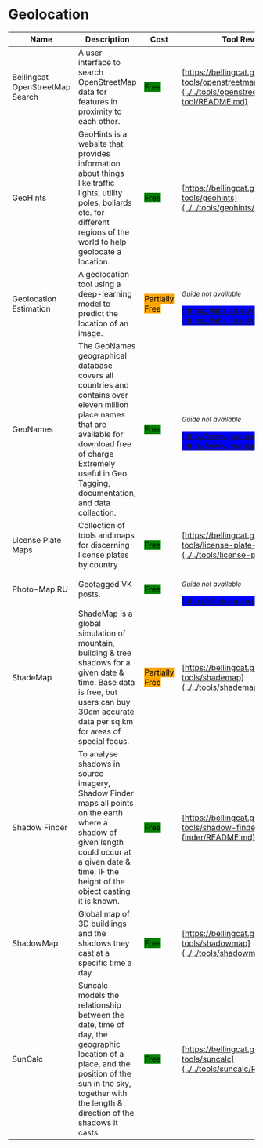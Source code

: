 # Geolocation

| Name | Description | Cost | Tool Review and Guide |
| --- | --- | --- | --- |
| Bellingcat OpenStreetMap Search | A user interface to search OpenStreetMap data for features in proximity to each other. | <mark style="background-color:green;">Free</mark> | [https://bellingcat.gitbook.io/toolkit/more/all-tools/openstreetmap-search-tool](../../tools/openstreetmap-search-tool/README.md) |
| GeoHints | GeoHints is a website that provides information about things like traffic lights, utility poles, bollards etc. for different regions of the world to help geolocate a location. | <mark style="background-color:green;">Free</mark> | [https://bellingcat.gitbook.io/toolkit/more/all-tools/geohints](../../tools/geohints/README.md) |
| Geolocation Estimation | A geolocation tool using a deep-learning model to predict the location of an image. | <mark style="background-color:orange;">Partially Free</mark> | <p><sub><em>Guide not available</em></sub></p><mark style="background-color:blue;"> [https://labs.tib.eu/geoestimation/](https://labs.tib.eu/geoestimation/) </mark> |
| GeoNames | The GeoNames geographical database covers all countries and contains over eleven million place names that are available for download free of charge Extremely useful in Geo Tagging, documentation, and data collection. | <mark style="background-color:green;">Free</mark> | <p><sub><em>Guide not available</em></sub></p><mark style="background-color:blue;"> [http://www.geonames.org/](http://www.geonames.org/) </mark> |
| License Plate Maps | Collection of tools and maps for discerning license plates by country | <mark style="background-color:green;">Free</mark> | [https://bellingcat.gitbook.io/toolkit/more/all-tools/license-plate-maps](../../tools/license-plate-maps/README.md) |
| Photo-Map.RU | Geotagged VK posts. | <mark style="background-color:green;">Free</mark> | <p><sub><em>Guide not available</em></sub></p><mark style="background-color:blue;"> [http://photo-map.ru/](http://photo-map.ru/) </mark> |
| ShadeMap | ShadeMap is a global simulation of mountain, building & tree shadows for a given date & time. Base data is free, but users can buy 30cm accurate data per sq km for areas of special focus. | <mark style="background-color:orange;">Partially Free</mark> | [https://bellingcat.gitbook.io/toolkit/more/all-tools/shademap](../../tools/shademap/README.md) |
| Shadow Finder | To analyse shadows in source imagery, Shadow Finder maps all points on the earth where a shadow of given length could occur at a given date & time, IF the height of the object casting it is known. | <mark style="background-color:green;">Free</mark> | [https://bellingcat.gitbook.io/toolkit/more/all-tools/shadow-finder](../../tools/shadow-finder/README.md) |
| ShadowMap | Global map of 3D buildlings and the shadows they cast at a specific time a day | <mark style="background-color:green;">Free</mark> | [https://bellingcat.gitbook.io/toolkit/more/all-tools/shadowmap](../../tools/shadowmap/README.md) |
| SunCalc | Suncalc models the relationship between the date, time of day, the geographic location of a place, and the position of the sun in the sky, together with the length & direction of the shadows it casts. | <mark style="background-color:green;">Free</mark> | [https://bellingcat.gitbook.io/toolkit/more/all-tools/suncalc](../../tools/suncalc/README.md) |